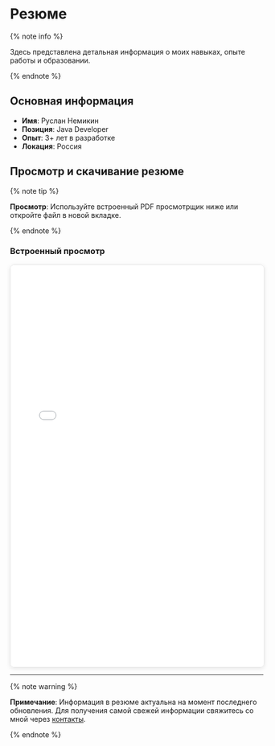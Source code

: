 # Резюме

{% note info %}

Здесь представлена детальная информация о моих навыках, опыте работы и образовании.

{% endnote %}

## Основная информация

- **Имя**: Руслан Немикин
- **Позиция**: Java Developer
- **Опыт**: 3+ лет в разработке
- **Локация**: Россия

## Просмотр и скачивание резюме

{% note tip %}

**Просмотр**: Используйте встроенный PDF просмотрщик ниже или откройте файл в новой вкладке.

{% endnote %}

### Встроенный просмотр

<iframe 
src="cv.pdf" 
width="100%" 
height="800px" 
style="border: 1px solid #e5e5e5; border-radius: 8px; box-shadow: 0 2px 8px rgba(0,0,0,0.1);">
  <p>Ваш браузер не поддерживает отображение PDF. 
  <a href="cv.pdf" target="_blank">Открыть резюме в новой вкладке</a></p>
</iframe>

---

{% note warning %}

**Примечание**: Информация в резюме актуальна на момент последнего обновления. Для получения самой свежей информации свяжитесь со мной через [контакты](contacts.md).

{% endnote %}
